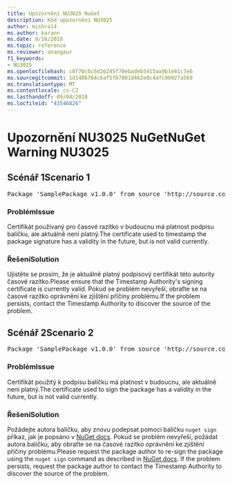 ```yaml
---
title: Upozornění NU3025 NuGet
description: Kód upozornění NU3025
author: mishra14
ms.author: karann
ms.date: 8/16/2018
ms.topic: reference
ms.reviewer: anangaur
f1_keywords:
- NU3025
ms.openlocfilehash: c0f70cbc6d26245f70ebadeb5415aa9b1e81c7e6
ms.sourcegitcommit: 1d1406764c6af5fb7801d462e0c4afc9092fa569
ms.translationtype: MT
ms.contentlocale: cs-CZ
ms.lasthandoff: 09/04/2018
ms.locfileid: "43546826"
---
```

# <a name="nuget-warning-nu3025"></a><span data-ttu-id="05473-103">Upozornění NU3025 NuGet</span><span class="sxs-lookup"><span data-stu-id="05473-103">NuGet Warning NU3025</span></span>

## <a name="scenario-1"></a><span data-ttu-id="05473-104">Scénář 1</span><span class="sxs-lookup"><span data-stu-id="05473-104">Scenario 1</span></span>

<pre>Package 'SamplePackage v1.0.0' from source 'http://source.com/index.json': The timestamp signing certificate is not yet valid.</pre>

### <a name="issue"></a><span data-ttu-id="05473-105">Problém</span><span class="sxs-lookup"><span data-stu-id="05473-105">Issue</span></span>

<span data-ttu-id="05473-106">Certifikát používaný pro časové razítko v budoucnu má platnost podpisu balíčku, ale aktuálně není platný.</span><span class="sxs-lookup"><span data-stu-id="05473-106">The certificate used to timestamp the package signature has a validity in the future, but is not valid currently.</span></span>


### <a name="solution"></a><span data-ttu-id="05473-107">Řešení</span><span class="sxs-lookup"><span data-stu-id="05473-107">Solution</span></span>

<span data-ttu-id="05473-108">Ujistěte se prosím, že je aktuálně platný podpisový certifikát této autority časové razítko.</span><span class="sxs-lookup"><span data-stu-id="05473-108">Please ensure that the Timestamp Authority's signing certificate is currently valid.</span></span> <span data-ttu-id="05473-109">Pokud se problém nevyřeší, obraťte se na časové razítko oprávnění ke zjištění příčiny problému.</span><span class="sxs-lookup"><span data-stu-id="05473-109">If the problem persists, contact the Timestamp Authority to discover the source of the problem.</span></span>



## <a name="scenario-2"></a><span data-ttu-id="05473-110">Scénář 2</span><span class="sxs-lookup"><span data-stu-id="05473-110">Scenario 2</span></span>

<pre>Package 'SamplePackage v1.0.0' from source 'http://source.com/index.json': The primary signature's timestamp signing certificate is not yet valid.</pre>

### <a name="issue"></a><span data-ttu-id="05473-111">Problém</span><span class="sxs-lookup"><span data-stu-id="05473-111">Issue</span></span>

<span data-ttu-id="05473-112">Certifikát použitý k podpisu balíčku má platnost v budoucnu, ale aktuálně není platný.</span><span class="sxs-lookup"><span data-stu-id="05473-112">The certificate used to sign the package has a validity in the future, but is not valid currently.</span></span>


### <a name="solution"></a><span data-ttu-id="05473-113">Řešení</span><span class="sxs-lookup"><span data-stu-id="05473-113">Solution</span></span>

<span data-ttu-id="05473-114">Požádejte autora balíčku, aby znovu podepsat pomocí balíčku `nuget sign` příkaz, jak je popsáno v [NuGet docs](https://docs.microsoft.com/en-us/nuget/create-packages/sign-a-package). Pokud se problém nevyřeší, požádat autora balíčku, aby obraťte se na časové razítko oprávnění ke zjištění příčiny problému.</span><span class="sxs-lookup"><span data-stu-id="05473-114">Please request the package author to re-sign the package using the `nuget sign` command as described in [NuGet docs](https://docs.microsoft.com/en-us/nuget/create-packages/sign-a-package). If the problem persists, request the package author to contact the Timestamp Authority to discover the source of the problem.</span></span>


